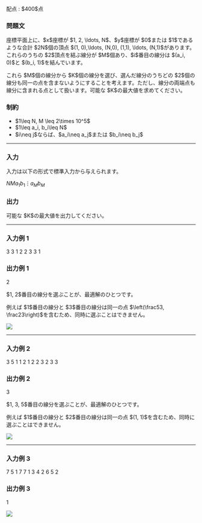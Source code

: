 
<div>

<span>

<span>

<p>
配点 : $400$点
</p>

<div>

<section>

### **問題文**

<p>
座標平面上に、$x$座標が $1, 2, \ldots, N$、$y$座標が $0$または $1$であるような合計 $2N$個の頂点 $(1, 0),\ldots, (N,0), (1,1), \ldots, (N,1)$があります。
これらのうちの $2$頂点を結ぶ線分が $M$個あり、$i$番目の線分は $(a_i, 0)$と $(b_i, 1)$を結んでいます。
</p>

<p>
これら $M$個の線分から $K$個の線分を選び、選んだ線分のうちどの $2$個の線分も同一の点を含まないようにすることを考えます。ただし、線分の両端点も線分に含まれる点として扱います。可能な $K$の最大値を求めてください。
</p>

</section>

</div>

<div>

<section>

### **制約**

<ul>

<li>
$1\leq N, M \leq 2\times 10^5$
</li>

<li>
$1\leq a_i, b_i\leq N$
</li>

<li>
$i\neq j$ならば、$a_i\neq a_j$または $b_i\neq b_j$
</li>

</ul>

</section>

</div>

---

<div>

<div>

<section>

### **入力**

<p>
入力は以下の形式で標準入力から与えられます。
</p>

<div>

$N$$M$$a_1$$b_1$$\vdots$$a_M$$b_M$
</div>

</section>

</div>

<div>

<section>

### **出力**

<p>
可能な $K$の最大値を出力してください。
</p>

</section>

</div>

</div>

---

<div>

<section>

### **入力例 1**

<div>

3 3
1 2
2 3
3 1

</div>

</section>

</div>

<div>

<section>

### **出力例 1**

<div>

2

</div>

<p>
$1, 2$番目の線分を選ぶことが、最適解のひとつです。
</p>

<p>
例えば $1$番目の線分と $3$番目の線分は同一の点 $\left(\frac53, \frac23\right)$を含むため、同時に選ぶことはできません。
</p>

<p>

<img src="https://img.atcoder.jp/arc126/3e4cb12392855ea49b7ed0b643ebd370.png">

</img>

</p>

</section>

</div>

---

<div>

<section>

### **入力例 2**

<div>

3 5
1 1
2 1
2 2
3 2
3 3

</div>

</section>

</div>

<div>

<section>

### **出力例 2**

<div>

3

</div>

<p>
$1, 3, 5$番目の線分を選ぶことが、最適解のひとつです。
</p>

<p>
例えば $1$番目の線分と $2$番目の線分は同一の点 $(1, 1)$を含むため、同時に選ぶことはできません。
</p>

<p>

<img src="https://img.atcoder.jp/arc126/416681cace776c87fac353e0acb9c4a1.png">

</img>

</p>

</section>

</div>

---

<div>

<section>

### **入力例 3**

<div>

7 5
1 7
7 1
3 4
2 6
5 2

</div>

</section>

</div>

<div>

<section>

### **出力例 3**

<div>

1

</div>

<p>

<img src="https://img.atcoder.jp/arc126/2436c39ccc0fa35fc57d35647bce9f08.png">

</img>

</p>

</section>

</div>

</span>

</span>

</div>
